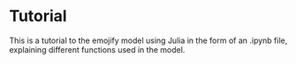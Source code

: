# Tutorial
This is a tutorial to the emojify model using Julia in the form of an .ipynb file, explaining different functions used in the model. 
